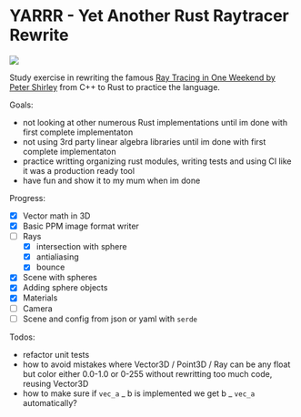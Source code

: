 # YARRR - Yet Another Rust Raytracer Rewrite

[![](https://github.com/mihsamusev/yarrr/actions/workflows/build.yml/badge.svg)](https://github.com/mihsamusev/yarrr/actions/workflows/build.yml)

Study exercise in rewriting the famous [Ray Tracing in One Weekend by Peter Shirley](https://raytracing.github.io/books/RayTracingInOneWeekend.html#thevec3class/vec3utilityfunctions) from C++ to Rust to practice the language.

Goals:

- not looking at other numerous Rust implementations until im done with first complete implementaton
- not using 3rd party linear algebra libraries until im done with first complete implementaton
- practice writting organizing rust modules, writing tests and using CI like it was a production ready tool
- have fun and show it to my mum when im done

Progress:

- [x] Vector math in 3D
- [x] Basic PPM image format writer
- [ ] Rays
  - [x] intersection with sphere
  - [x] antialiasing
  - [x] bounce
- [x] Scene with spheres
- [x] Adding sphere objects
- [x] Materials
- [ ] Camera
- [ ] Scene and config from json or yaml with `serde`

Todos:

- refactor unit tests
- how to avoid mistakes where Vector3D / Point3D / Ray can be any float but color either 0.0-1.0 or 0-255 without rewritting too much code, reusing Vector3D
- how to make sure if `vec_a` _ b is implemented we get b _ `vec_a` automatically?
